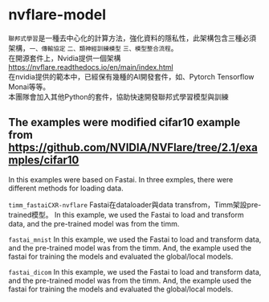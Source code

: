 # nvflare-model

`聯邦式學習`是一種去中心化的計算方法，強化資料的隱私性，此架構包含三種必須架構，`一、傳輸協定` `二、類神經訓練模型` `三、模型整合流程`。 <br>
在開源套件上，Nvidia提供一個架構 https://nvflare.readthedocs.io/en/main/index.html<br>
在nvidia提供的範本中，已經保有幾種的AI開發套件，如、Pytorch Tensorflow Monai等等。<br>
本團隊會加入其他Python的套件，協助快速開發聯邦式學習模型與訓練<br>


## The examples were modified cifar10 example from https://github.com/NVIDIA/NVFlare/tree/2.1/examples/cifar10
In this examples were based on Fastai.
In three exmples, there were different methods for loading data.

`timm_fastaiCXR-nvflare`
Fastai在dataloader與data transfrom，Timm架設pre-trained模型。
In this example, we used the Fastai to load and transform data, and the pre-trained model was from the timm.

`fastai_mnist`
In this example, we used the Fastai to load and transform data, and the pre-trained model was from the timm.
And, the example used the fastai for training the models and evaluated the global/local models.
 

`fastai_dicom`
In this example, we used the Fastai to load and transform data, and the pre-trained model was from the timm.
And, the example used the fastai for training the models and evaluated the global/local models. 
